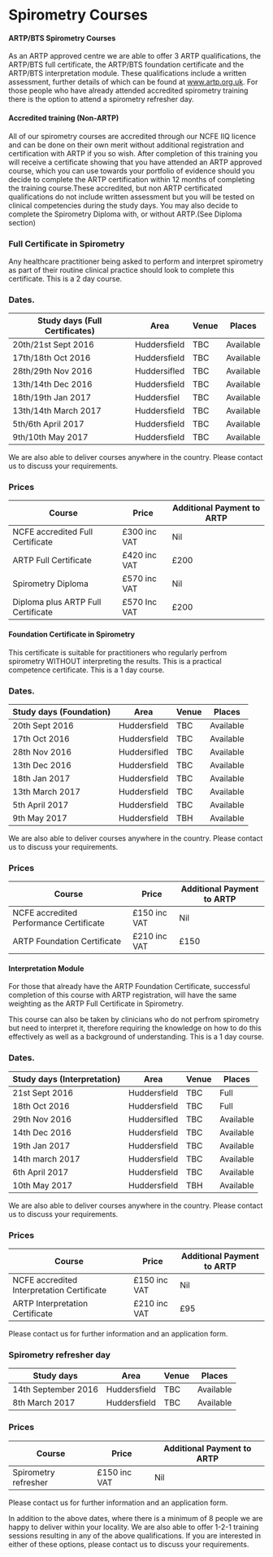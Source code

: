 # Spirometry Courses

#### ARTP/BTS Spirometry Courses

As an ARTP approved centre we are able to offer 3 ARTP qualifications, the ARTP/BTS full certificate, the ARTP/BTS foundation certificate and the ARTP/BTS interpretation module. These qualifications include a written assessment, further details of which can be found at www.artp.org.uk. For those people who have already attended accredited spirometry training there is the option to attend a spirometry refresher day.

#### Accredited training (Non-ARTP)

All of our spirometry courses are accredited through our NCFE IIQ licence and can be done on their own merit without additional registration and certification with ARTP if you so wish. After completion of this training you will receive a certificate showing that you have attended an ARTP approved course, which you can use towards your portfolio of evidence should you decide to complete the ARTP certification within 12 months of completing the training course.These accredited, but non ARTP certificated qualifications do not include written assessment but you will be tested on clinical competencies during the study days. You may also decide to complete the Spirometry Diploma with, or without ARTP.(See Diploma section)

### Full Certificate in Spirometry

Any healthcare practitioner being asked to perform and interpret spirometry as part of their routine clinical practice should look to complete this certificate. This is a 2 day course. 

### Dates. 

| Study days (Full Certificates) | Area         | Venue   | Places    |
|--------------------------------|--------------|---------|-----------|
|20th/21st Sept 2016             | Huddersfield | TBC     | Available |
|17th/18th Oct   2016            | Huddersfield | TBC     | Available |
|28th/29th Nov  2016             | Huddersifled | TBC     | Available |
|13th/14th Dec  2016             | Huddersfield | TBC     | Available |
|18th/19th Jan 2017              | Huddersfiel  | TBC     | Available |
|13th/14th March 2017            | Huddersfield | TBC     | Available |
|5th/6th April 2017              | Huddersfield | TBC     | Available |
|9th/10th May 2017               | Huddersfield | TBC     | Available |

We are also able to deliver courses anywhere in the country. Please contact us to discuss your requirements.

### Prices

| Course                             | Price          | Additional Payment to ARTP|          
|------------------------------------|----------------|---------------------------|
| NCFE accredited Full Certificate   | £300 inc VAT   | Nil                       | 
| ARTP Full Certificate              | £420 inc VAT   | £200                      |
| Spirometry Diploma                 | £570 inc VAT   | Nil                       |
| Diploma plus ARTP Full Certificate | £570 Inc VAT   | £200                      |


#### Foundation Certificate in Spirometry

This certificate is suitable for practitioners who regularly perfrom spirometry WITHOUT interpreting the results. This is a practical competence certificate. This is a 1 day course.

### Dates. 

| Study days (Foundation)  | Area         | Venue   | Places    |
|--------------------------|--------------|---------|-----------|
|20th Sept 2016            | Huddersfield | TBC     | Available |
|17th Oct  2016            | Huddersfield | TBC     | Available |
|28th Nov   2016           | Huddersifled | TBC     | Available |
|13th Dec   2016           | Huddersfield | TBC     | Available |
|18th Jan  2017            | Huddersfield | TBC     | Available |
|13th March 2017           | Huddersfield | TBC     | Available |
|5th April  2017           | Huddersfield | TBC     | Available |
|9th May 2017              | Huddersfield | TBH     |Available  |

We are also able to deliver courses anywhere in the country. Please contact us to discuss your requirements.

### Prices

| Course                                  | Price          | Additional Payment to ARTP|          
|-----------------------------------------|----------------|---------------------------|
| NCFE accredited Performance Certificate | £150 inc VAT   | Nil                       | 
| ARTP Foundation Certificate             | £210 inc VAT   | £150                      |


#### Interpretation Module

For those that already have the ARTP Foundation Certificate, successful completion of this course with ARTP registration, will have the same weighting as the ARTP Full Certificate in Spirometry.

This course can also be taken by clinicians who do not perfrom spirometry but need to interpret it, therefore requiring the knowledge on how to do this effectively as well as a background of understanding. This is a 1 day course.

### Dates. 

| Study days (Interpretation) | Area         | Venue   | Places    |
|-----------------------------|--------------|---------|-----------|
|21st Sept 2016               | Huddersfield | TBC     | Full      |
|18th Oct   2016              | Huddersfield | TBC     | Full      |
|29th Nov   2016              | Huddersifled | TBC     | Available |
|14th Dec   2016              | Huddersfield | TBC     | Available |
|19th Jan 2017                | Huddersfield | TBC     | Available |
|14th march 2017              | Huddersfield | TBC     | Available |
|6th April 2017               | Huddersfield | TBC     | Available |
|10th May 2017                | Huddersfield | TBH     | Available |

We are also able to deliver courses anywhere in the country. Please contact us to discuss your requirements.

### Prices

| Course                                     | Price          | Additional Payment to ARTP|          
|--------------------------------------------|----------------|---------------------------|
| NCFE accredited Interpretation Certificate | £150 inc VAT   | Nil                       | 
| ARTP Interpretation Certificate            | £210 inc VAT   | £95                       |

Please contact us for further information and an application form.

### Spirometry refresher day

| Study days                  | Area         | Venue   | Places    |
|-----------------------------|--------------|---------|-----------|
| 14th September 2016         | Huddersfield | TBC     | Available |
| 8th March 2017              | Huddersfield | TBC     | Available |

### Prices

| Course                                     | Price          | Additional Payment to ARTP|          
|--------------------------------------------|----------------|---------------------------|
| Spirometry refresher                       | £150 inc VAT   | Nil                       | 


Please contact us for further information and an application form.


In addition to the above dates, where there is a minimum of 8 people we are happy to deliver within your locality. We are also able to offer 1-2-1 training sessions resulting in any of the above qualifications. If you are interested in either of these options, please contact us to discuss your requirements.
